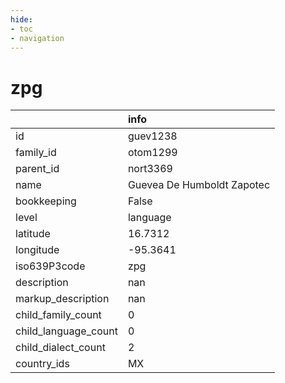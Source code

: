 ```yaml
---
hide:
- toc
- navigation
---
```

# zpg
|                      | info                       |
|:---------------------|:---------------------------|
| id                   | guev1238                   |
| family_id            | otom1299                   |
| parent_id            | nort3369                   |
| name                 | Guevea De Humboldt Zapotec |
| bookkeeping          | False                      |
| level                | language                   |
| latitude             | 16.7312                    |
| longitude            | -95.3641                   |
| iso639P3code         | zpg                        |
| description          | nan                        |
| markup_description   | nan                        |
| child_family_count   | 0                          |
| child_language_count | 0                          |
| child_dialect_count  | 2                          |
| country_ids          | MX                         |
